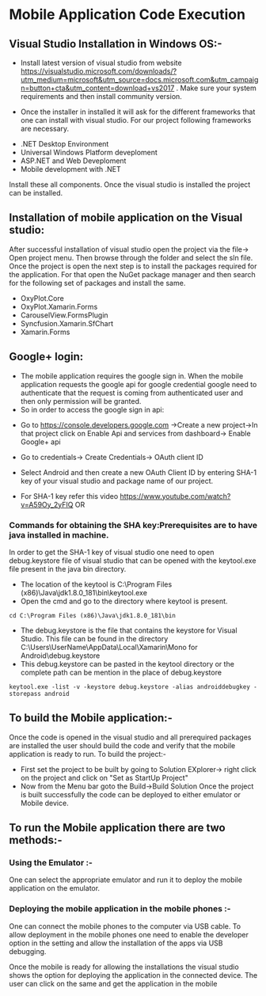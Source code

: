 # Mobile Application Code Execution
## Visual Studio Installation in Windows OS:-
* Install latest version of visual studio from website https://visualstudio.microsoft.com/downloads/?utm_medium=microsoft&utm_source=docs.microsoft.com&utm_campaign=button+cta&utm_content=download+vs2017 . Make sure your system requirements and then install community version.


* Once the installer in installed it will ask for the different frameworks that one can install with visual studio. For our project following frameworks are necessary.
- .NET Desktop Environment
- Universal Windows Platform deveploment  
- ASP.NET and Web Deveploment
- Mobile development with .NET

Install these all components.
Once the visual studio is installed the project can be installed.

## Installation of mobile application on the Visual studio:
After successful installation of visual studio open the project via the file-> Open project menu. Then browse through the folder and select the sln file. 
Once the project is open the next step is to install the packages required for the application. For that open the NuGet package manager and then search for the following set of packages and install the same.
* OxyPlot.Core
* OxyPlot.Xamarin.Forms 
* CarouselView.FormsPlugin
* Syncfusion.Xamarin.SfChart
* Xamarin.Forms

## Google+ login:
* The mobile application requires the google sign in. When the mobile application requests the google api for google credential google need to authenticate that the request is coming from authenticated user and then only permission will be granted.
* So in order to access the google sign in api:
- Go to https://console.developers.google.com ->Create a new project->In that project click on Enable Api and services from dashboard-> Enable Google+ api 
- Go to credentials-> Create Credentials-> OAuth client ID


- Select Android and then create a new OAuth Client ID by entering SHA-1 key of your visual studio and package name of our project.


- For SHA-1 key refer this video https://www.youtube.com/watch?v=A59Oy_2yFIQ 
OR
### Commands for obtaining the SHA key:Prerequisites are to have java installed in machine.
In order to get the SHA-1 key of visual studio one need to open debug.keystore file of visual studio that can be opened with the keytool.exe file present in the java bin directory. 

* The location of the keytool is C:\Program Files (x86)\Java\jdk1.8.0_181\bin\keytool.exe
* Open the cmd and go to the directory where keytool is present.
```
cd C:\Program Files (x86)\Java\jdk1.8.0_181\bin
```
* The debug.keystore is the file that contains the keystore for Visual Studio. This file can be found in the directory C:\Users\UserName\AppData\Local\Xamarin\Mono for Android\debug.keystore
* This debug.keystore can be pasted in the keytool directory or the complete path can be mention in the place of debug.keystore 
```
keytool.exe -list -v -keystore debug.keystore -alias androiddebugkey -storepass android
```

## To build the Mobile application:-
Once the code is opened in the visual studio and all prerequired packages are installed the user should build the code and verify that the mobile application is ready to run.
To build the project:-
* First set the project to be built by going to Solution EXplorer-> right click on the project and click on "Set as StartUp Project"
* Now from the Menu bar goto the Build->Build Solution
Once the project is built successfully the code can be deployed to either emulator or Mobile device.
## To run the Mobile application there are two methods:-
### Using the Emulator :-
One can select the appropriate emulator and run it to deploy the mobile application on the emulator.

### Deploying the mobile application in the mobile phones :- 
One can connect the mobile phones to the computer via USB cable. 
To allow deployment in the mobile phones one need to enable the developer option in the setting and allow the installation of the apps via USB debugging. 

Once the mobile is ready for allowing the installations the visual studio shows the option for deploying the application in the connected device. The user can click on the same and get the application in the mobile
